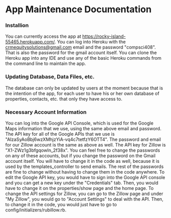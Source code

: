 App Maintenance Documentation
=============================

### Installion

You can currently access the app at https://rocky-island-55465.herokuapp.com/. You can log into Heroku with the crmequitysolutions@gmail.com email and the password "compsci408". That is also the password for the gmail account itself. You can clone the Heroku app into any IDE and use any of the basic Heroku commands from the command line to maintain the app.

### Updating Database, Data Files, etc.

The database can only be updated by users at the moment because that is the intention of the app, for each user to have his or her own database of properties, contacts, etc. that only they have access to. 

### Necessary Account Information

You can log into the Google API Console, which is used for the Google Maps information that we use, using the same above email and password. The API key for all of the Google APIs that we use is "AIzaSyAoBbj6wzXMhjzYiA-vq4c7tetfzY6OTT4". The password and email for our Zillow account is the same as above as well. The API key for Zillow is "X1-ZWz1g3bfgqowln\_2f38x". You can feel free to change the passwords on any of these accounts, but if you change the password on the Gmail account itself. You will have to change it in the code as well, because it is used by the templates\_controller to send emails. The rest of the passwords are fine to change without having to change them in the code anywhere. To edit the Google API key, you would have to sign into the Google API console and you can get a new key under the "Credentials" tab. Then, you would have to change it on the properties/show page and the home page. To change the API settings for Zillow, you can go to the Zillow page and under "My Zillow", you would go to "Account Settings" to deal with the API. Then, to change it in the code, you would just have to go to config/initializers/rubillow.rb.